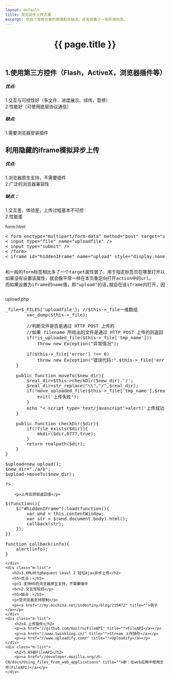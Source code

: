 ```yaml
---
layout: default
title: 常见异步上传方案
excerpt: 总结了各种方案的原理和优缺点，还有收集了一些好用的库。
---
```


<header class="header">
	<h1>{{ page.title }}</h1>
</header>
<!-- /header -->

<section class="g-content">
    <div class="m-list">
        <h2>1.使用第三方控件（Flash，ActiveX，浏览器插件等）</h2>
        <h5>优点:</h5>
        <p>1.交互与可控性好（多文件、进度展示、续传、暂停）
        <br>2.性能好（可使用底层协议通信）
        </p>
        <h5>缺点:</h5>
        <p>1.需要浏览器安装插件</p>
    </div>
	<div class="m-list">
		<h2>利用隐藏的iframe模拟异步上传</h2>
        <h5>优点:</h5>
        <p>1.浏览器原生支持，不需要插件
        <br>2.广泛的浏览器兼容性</p>
        <h5>缺点：</h5>
        <p>1.交互差，体验差，上传过程基本不可控
        <br>2.性能差</p>
		<p>form.html</p>
<pre>
< form enctype="multipart/form-data" method="post" target="upload" action="upload.php" > 
< input type="file" name="uploadfile" />
< input type="submit" /> 
< /form> 
< iframe id="hiddenIFrame" name="upload" style="display:none"></ iframe> 

和一般的form标签相比多了一个target属性罢了，用于指定标签页在哪里打开以及提交数据。 
如果没有设置该属性，就会像平常一样在本页重定向打开action中的url。 
而如果设置为iframe的name值，即"upload"的话,就会在该iframe内打开，因为CSS设置为隐藏，因而不会有任何动静。若将display:none去掉,还会看到服务器的返回信息。 
</pre>
		<p>upload.php</p>
<pre>
<?php
header("Content-type:text/html;charset=utf-8");
class upload{
    public $_file;
    
    public function __construct(){
        if(!isset($_FILES['uploadfile'])){
            $name=key($_FILES);
        }
        if(!isset($_FILES['uploadfile'])){
            throw new Exception("并没有文件上传"); 
        }
        
        $this->_file=$_FILES['uploadfile']; //$this->_file一维数组
        var_dump($this->_file);

        //判断文件是否是通过 HTTP POST 上传的
        //如果 filename 所给出的文件是通过 HTTP POST 上传的则返回 TRUE。这可以用来确保恶意的用户无法欺骗脚本去访问本不能访问的文件，例如 /etc/passwd。 
        if(!is_uploaded_file($this->_file['tmp_name'])) 
            throw new Exception("异常情况"); 

        if($this->_file['error'] !== 0) 
            throw new Exception("错误代码:".$this->_file['error']); 
    }
    
    public function moveTo($new_dir){
        $real_dir=$this->checkDir($new_dir).'/';
        $real_dir=str_replace("\\","/",$real_dir);
        if(!move_uploaded_file($this->_file['tmp_name'],$real_dir.$this->_file['name'])){
            exit('上传失败');
        }
        echo "< script type='text/javascript'>alert('上传成功')</script >";
    }
    
    public function checkDir($dir){
        if(!file_exists($dir)){
            mkdir($dir,0777,true);
        }
        return realpath($dir);    
    }
}

$upload=new upload();
$new_dir="./a/b";
$upload->moveTo($new_dir);

?>
</pre>
		<p>上传后获取返回值</p>
<pre>
$(function(){
	$("#hiddenIFrame").load(function(){
		var wnd = this.contentWindow;
		var str = $(wnd.document.body).html();
		callback(str);
	});
})

function callback(info){
	alert(info);
}
</pre>
	</div>
    <div class="m-list">
       <h2>3.XMLHttpRequest Level 2 轻松Ajax异步上传</h2> 
       <h5>优点：</h5>
       <p>1.支持H5的浏览器原生支持，不需要插件
       <br>2.交互性较好</p>
       <h5>缺点：</h5>
       <p>受浏览器支持限制</p>
       <p><a href="//my.oschina.net/indestiny/blog/215472" title="">例子</a></p>
    </div>
	<div class="m-list">
		<h2>4.上传插件</h2>
		<p><a href="//github.com/mailru/FileAPI" title="">FileAPI</a></p>
		<p><a href="//www.twinkling.cn/" title="">Stream 上传插件</a></p>
		<p><a href="//www.uploadify.com/" title="">Uploadify</a></p>
	</div>
    <div class="m-list">
        <h2>5.H5新FileAPI</h2>
        <p><a href="//developer.mozilla.org/zh-CN/docs/Using_files_from_web_applications" title="">新：在web应用中使用文件(FileAPI)</a></p>
    </div>
</section>